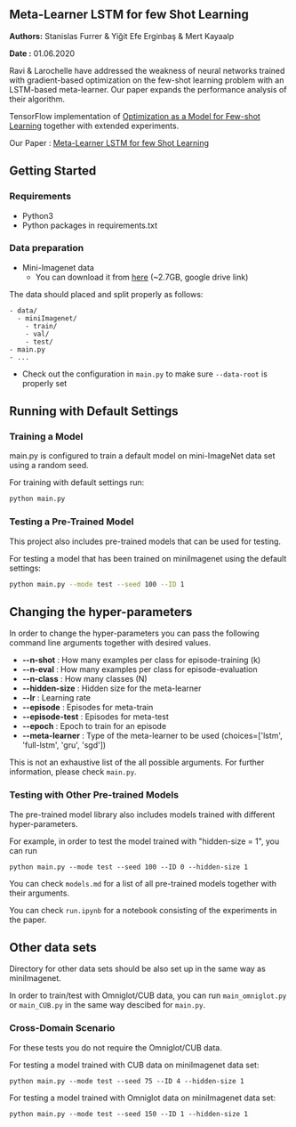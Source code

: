 ## Meta-Learner LSTM for few Shot Learning

**Authors:** Stanislas Furrer & Yiğit Efe Erginbaş & Mert Kayaalp

**Date :**  01.06.2020


Ravi & Larochelle have addressed the weakness of neural networks trained with gradient-based optimization on the few-shot learning problem with an LSTM-based meta-learner.
Our paper expands the performance analysis of their algorithm.

TensorFlow implementation of [Optimization as a Model for Few-shot Learning](https://openreview.net/forum?id=rJY0-Kcll) together with extended experiments.

Our Paper : [Meta-Learner LSTM for few Shot Learning](https://github.com/stanFurrer/Meta-Learner-LSTM-for-Few-Shot-Learning/blob/main/Paper.pdf)

## Getting Started

### Requirements

- Python3
- Python packages in requirements.txt

### Data preparation

- Mini-Imagenet data
  - You can download it from [here](https://drive.google.com/file/d/1rV3aj_hgfNTfCakffpPm7Vhpr1in87CR/view?usp=sharing) (~2.7GB, google drive link)

The data should placed and split properly as follows:
  ```
  - data/
    - miniImagenet/
      - train/
      - val/
      - test/
  - main.py
  - ...
  ```
- Check out the configuration in `main.py` to make sure `--data-root` is properly set

## Running with Default Settings

### Training a Model

main.py is configured to train a default model on mini-ImageNet data set using a random seed.

For training with default settings run:
```bash
python main.py
```

### Testing a Pre-Trained Model

This project also includes pre-trained models that can be used for testing.

For testing a model that has been trained on miniImagenet using the default settings:
```bash
python main.py --mode test --seed 100 --ID 1
```

## Changing the hyper-parameters

In order to change the hyper-parameters you can pass the following command line arguments together with desired values.

- **--n-shot** : How many examples per class for episode-training (k)
- **--n-eval** : How many examples per class for episode-evaluation
- **--n-class** : How many classes (N)
- **--hidden-size** : Hidden size for the meta-learner
- **--lr** : Learning rate
- **--episode** : Episodes for meta-train
- **--episode-test** : Episodes for meta-test
- **--epoch** : Epoch to train for an episode
- **--meta-learner** : Type of the meta-learner to be used (choices=['lstm', 'full-lstm', 'gru', 'sgd'])

This is not an exhaustive list of the all possible arguments. For further information, please check `main.py`.

### Testing with Other Pre-trained Models 

The pre-trained model library also includes models trained with different hyper-parameters.

For example, in order to test the model trained with "hidden-size = 1", you can run

```
python main.py --mode test --seed 100 --ID 0 --hidden-size 1
```

You can check `models.md` for a list of all pre-trained models together with their arguments.

You can check `run.ipynb` for a notebook consisting of the experiments in the paper.

## Other data sets

Directory for other data sets should be also set up in the same way as miniImagenet.

In order to train/test with Omniglot/CUB data, you can run `main_omniglot.py` or `main_CUB.py` in the same way descibed for `main.py`.

### Cross-Domain Scenario

For these tests you do not require the Omniglot/CUB data.

For testing a model trained with CUB data on miniImagenet data set:

```
python main.py --mode test --seed 75 --ID 4 --hidden-size 1
```

For testing a model trained with Omniglot data on miniImagenet data set:

```
python main.py --mode test --seed 150 --ID 1 --hidden-size 1
```
